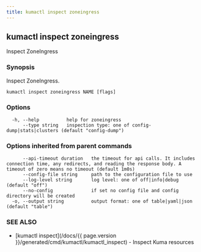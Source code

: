 ```yaml
---
title: kumactl inspect zoneingress
---
```

## kumactl inspect zoneingress

Inspect ZoneIngress

### Synopsis

Inspect ZoneIngress.

```
kumactl inspect zoneingress NAME [flags]
```

### Options

```
  -h, --help          help for zoneingress
      --type string   inspection type: one of config-dump|stats|clusters (default "config-dump")
```

### Options inherited from parent commands

```
      --api-timeout duration   the timeout for api calls. It includes connection time, any redirects, and reading the response body. A timeout of zero means no timeout (default 1m0s)
      --config-file string     path to the configuration file to use
      --log-level string       log level: one of off|info|debug (default "off")
      --no-config              if set no config file and config directory will be created
  -o, --output string          output format: one of table|yaml|json (default "table")
```

### SEE ALSO

* [kumactl inspect](/docs/{{ page.version }}/generated/cmd/kumactl/kumactl_inspect)	 - Inspect Kuma resources


